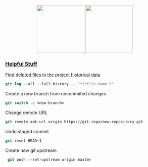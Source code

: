 <div align="center">
  <a href="https://github.com/menezesphill">
  <img height="150em" src="https://github-readme-stats.vercel.app/api?username=menezesphill&show_icons=true&theme=dracula"/>
  <img height="150em" src="https://github-readme-stats.vercel.app/api/top-langs/?username=menezesphill&layout=compact&langs_count=7&theme=dracula"/>
</div>

  
  ### Helpful Stuff
  
  Find deleted files in the project historical data
  
  ```csh
  git log --all --full-history -- "**/file-name.*"
  ```

  Create a new branch from uncommited changes
  
  ```csh
  git switch -c <new-branch>
  ```

  Change remote URL
  
   ```csh
  git remote set-url origin https://git-repo/new-repository.git
   ```
  
  Undo staged commit
  
  ```csh
  git reset HEAD~1
   ```
  
  Create new git upstream
  
 ```csh
  git push --set-upstream origin master
  ```
